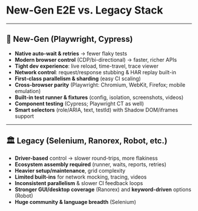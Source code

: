 # New-Gen E2E vs. Legacy Stack

---

## 🚀 New-Gen (Playwright, Cypress)

- **Native auto-wait & retries** → fewer flaky tests  
- **Modern browser control** (CDP/bi-directional) → faster, richer APIs  
- **Tight dev experience**: live reload, time-travel, trace viewer  
- **Network control**: request/response stubbing & HAR replay built-in  
- **First-class parallelism & sharding** (easy CI scaling)  
- **Cross-browser parity** (Playwright: Chromium, WebKit, Firefox; mobile emulation)  
- **Built-in test runner & fixtures** (config, isolation, screenshots, videos)  
- **Component testing** (Cypress; Playwright CT as well)  
- **Smart selectors** (role/ARIA, text, testId) with Shadow DOM/iframes support  

---

## 🏛 Legacy (Selenium, Ranorex, Robot, etc.)

- **Driver-based** control → slower round-trips, more flakiness  
- **Ecosystem assembly required** (runner, waits, reports, retries)  
- **Heavier setup/maintenance**, grid complexity  
- **Limited built-ins** for network mocking, tracing, videos  
- **Inconsistent parallelism** & slower CI feedback loops  
- **Stronger GUI/desktop coverage** (Ranorex) and **keyword-driven** options (Robot)  
- **Huge community & language breadth** (Selenium)  
